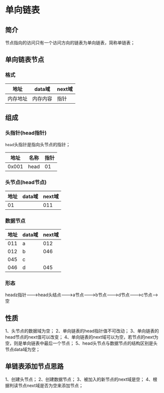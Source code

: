 # 单向链表

## 简介
节点指向的访问只有一个访问方向的链表为单向链表，简称单链表；

## 单向链表节点
### 格式

| 地址 | data域 | next域 |
|---|---|---|
| 内存地址 | 内存内容 | 指针 |

## 组成

### 头指针(head指针)
`head`头指针是指向头节点的指针；

| 地址 | 名称 |指针 |
|---|---|---|
| 0x001 | head |01 |

### 头节点(head节点)

| 地址 | data域 | next域 |
|---|---|---|
| 01 |  | 011 |

### 数据节点

| 地址 | data域 | next域 |
|---|---|---|
| 011 | a | 012 |
| 012 | b | 046 |
| 045 | c |  |
| 046 | d | 045 |

### 形态
headz指针--->head头结点--->a节点--->b节点--->d节点--->c节点-->空

## 性质
1、头节点的数据域为空；
2、单向链表的head指针值不可改动；
3、单向链表的head节点的next值可以改变；
4、单向链表的next域可以为空，若节点的next为空，则是单向链表中最后一个节点；
5、head头节点与数据节点的结构区别是头节点data域为空；

## 单链表添加节点思路
1、创建头节点；
2、创建数据节点；
3、被加入的新节点的next域是空；
4、根据判读节点next域是否为空来添加节点；
